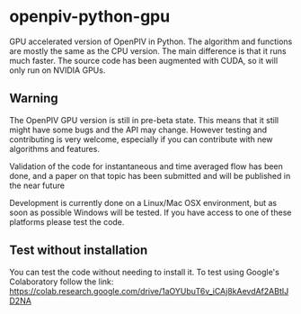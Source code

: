 # openpiv-python-gpu
GPU accelerated version of OpenPIV in Python. The algorithm and functions are mostly the same 
as the CPU version. The main difference is that it runs much faster. The source code has been 
augmented with CUDA, so it will only run on NVIDIA GPUs.


## Warning
The OpenPIV GPU version is still in pre-beta state. This means that
it still might have some bugs and the API may change. However testing and contributing
is very welcome, especially if you can contribute with new algorithms and features.

Validation of the code for instantaneous and time averaged flow has been done, and a 
paper on that topic has been submitted and will be published in the near future

Development is currently done on a Linux/Mac OSX environment, but as soon as possible 
Windows will be tested. If you have access to one of these platforms
please test the code. 

## Test without installation
You can test the code without needing to install it. To test using Google's Colaboratory
follow the link:
https://colab.research.google.com/drive/1aOYUbuT6v_iCAj8kAevdAf2ABtIJD2NA
